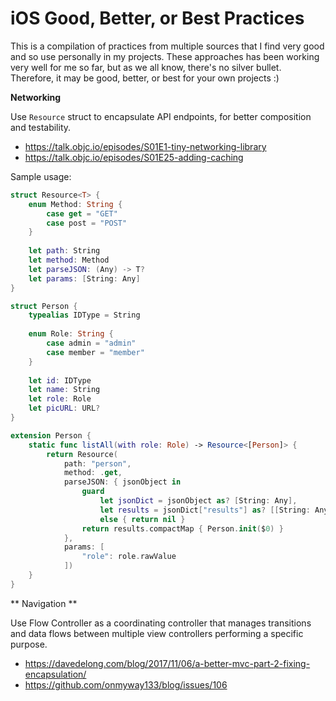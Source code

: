 # iOS Good, Better, or Best Practices

This is a compilation of practices from multiple sources that I find very good and so use personally in my projects. These approaches has been working very well for me so far, but as we all know, there's no silver bullet. Therefore, it may be good, better, or best for your own projects :)

**Networking**

Use `Resource` struct to encapsulate API endpoints, for better composition and testability.

* https://talk.objc.io/episodes/S01E1-tiny-networking-library
* https://talk.objc.io/episodes/S01E25-adding-caching

Sample usage:

```swift
struct Resource<T> {
    enum Method: String {
        case get = "GET"
        case post = "POST"
    }
    
    let path: String
    let method: Method
    let parseJSON: (Any) -> T?
    let params: [String: Any]
}
```

```swift
struct Person {
    typealias IDType = String
    
    enum Role: String {
        case admin = "admin"
        case member = "member"
    }
    
    let id: IDType
    let name: String
    let role: Role
    let picURL: URL?
}
```

```swift
extension Person {
    static func listAll(with role: Role) -> Resource<[Person]> {
        return Resource(
            path: "person",
            method: .get,
            parseJSON: { jsonObject in
                guard
                    let jsonDict = jsonObject as? [String: Any],
                    let results = jsonDict["results"] as? [[String: Any]]
                    else { return nil }
                return results.compactMap { Person.init($0) }
            },
            params: [
                "role": role.rawValue
            ])
    }
}
```

** Navigation **

Use Flow Controller as a coordinating controller that manages transitions and data flows between multiple view controllers performing a specific purpose.

* https://davedelong.com/blog/2017/11/06/a-better-mvc-part-2-fixing-encapsulation/
* https://github.com/onmyway133/blog/issues/106
